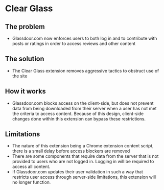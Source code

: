 # Clear Glass

## The problem

- Glassdoor.com now enforces users to both log in and to contribute with posts or ratings in order to access reviews and other content

## The solution

- The Clear Glass extension removes aggressive tactics to obstruct use of the site

## How it works

- Glassdoor.com blocks access on the client-side, but does not prevent data from being downloaded from their server when a user has not met the criteria to access content. Because of this design, client-side changes done within this extension can bypass these restrictions.

## Limitations

- The nature of this extension being a Chrome extension content script, there is a small delay before access blockers are removed
- There are some components that require data from the server that is not provided to users who are not logged in. Logging in will be required to access all content.
- If Glassdoor.com updates their user validation in such a way that restricts user access through server-side limitations, this extension will no longer function.
